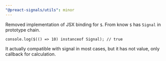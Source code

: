 ```yaml
---
"@preact-signals/utils": minor
---
```


Removed implementation of JSX binding for `$`.
From know `$` has `Signal` in prototype chain.

```tsx
console.log($(() => 10) instanceof Signal); // true
```

It actually compatible with signal in most cases, but it has not value, only callback for calculation.
